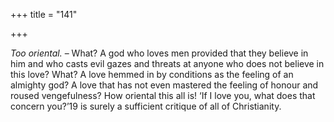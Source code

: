 +++
title = "141"

+++

*Too oriental.* – What? A god who loves men provided that they believe in him and who casts evil gazes and threats at anyone who does not believe in this love? What? A love hemmed in by conditions as the feeling of an almighty god? A love that has not even mastered the feeling of honour and roused vengefulness? How oriental this all is\! ‘If I love you, what does that concern you?’19 is surely a sufficient critique of all of Christianity.


